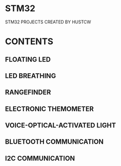 # STM32
STM32 PROJECTS CREATED BY HUSTCW

# CONTENTS

## FLOATING LED

## LED BREATHING

## RANGEFINDER

## ELECTRONIC THEMOMETER

## VOICE-OPTICAL-ACTIVATED LIGHT

## BLUETOOTH COMMUNICATION

## I2C COMMUNICATION

